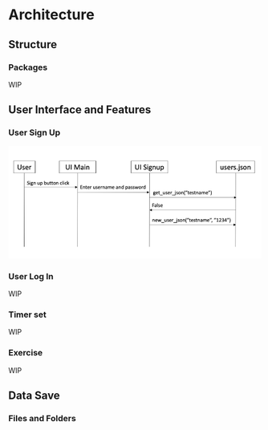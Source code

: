 # Architecture

## Structure

### Packages
WIP

## User Interface and Features

### User Sign Up

![signup image](https://github.com/KooEeVee/ot_harjoitustyo/blob/main/one-minute-workout/documentation/user_signup.png)

### User Log In
WIP

### Timer set
WIP

### Exercise
WIP

## Data Save

### Files and Folders







